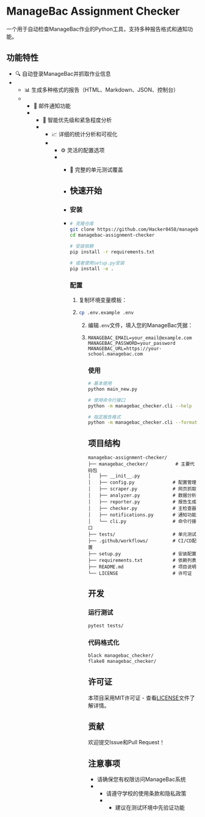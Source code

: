 # ManageBac Assignment Checker

一个用于自动检查ManageBac作业的Python工具，支持多种报告格式和通知功能。

## 功能特性

- 🔍 自动登录ManageBac并抓取作业信息
- - 📊 生成多种格式的报告（HTML、Markdown、JSON、控制台）
  - - 📧 邮件通知功能
    - - 🎯 智能优先级和紧急程度分析
      - - 📈 详细的统计分析和可视化
        - - ⚙️ 灵活的配置选项
          - - 🧪 完整的单元测试覆盖
           
            - ## 快速开始
           
            - ### 安装
           
            - ```bash
              # 克隆仓库
              git clone https://github.com/Hacker0458/managebac-assignment-checker.git
              cd managebac-assignment-checker

              # 安装依赖
              pip install -r requirements.txt

              # 或者使用setup.py安装
              pip install -e .
              ```

              ### 配置

              1. 复制环境变量模板：
              2. ```bash
                 cp .env.example .env
                 ```

                 2. 编辑`.env`文件，填入您的ManageBac凭据：
                 3. ```env
                    MANAGEBAC_EMAIL=your_email@example.com
                    MANAGEBAC_PASSWORD=your_password
                    MANAGEBAC_URL=https://your-school.managebac.com
                    ```

                    ### 使用

                    ```bash
                    # 基本使用
                    python main_new.py

                    # 使用命令行接口
                    python -m managebac_checker.cli --help

                    # 指定报告格式
                    python -m managebac_checker.cli --format html
                    ```

                    ## 项目结构

                    ```
                    managebac-assignment-checker/
                    ├── managebac_checker/          # 主要代码包
                    │   ├── __init__.py
                    │   ├── config.py              # 配置管理
                    │   ├── scraper.py             # 网页抓取
                    │   ├── analyzer.py            # 数据分析
                    │   ├── reporter.py            # 报告生成
                    │   ├── checker.py             # 主检查器
                    │   ├── notifications.py       # 通知功能
                    │   └── cli.py                 # 命令行接口
                    ├── tests/                     # 单元测试
                    ├── .github/workflows/         # CI/CD配置
                    ├── setup.py                   # 安装配置
                    ├── requirements.txt           # 依赖列表
                    ├── README.md                  # 项目说明
                    └── LICENSE                    # 许可证
                    ```

                    ## 开发

                    ### 运行测试

                    ```bash
                    pytest tests/
                    ```

                    ### 代码格式化

                    ```bash
                    black managebac_checker/
                    flake8 managebac_checker/
                    ```

                    ## 许可证

                    本项目采用MIT许可证 - 查看[LICENSE](LICENSE)文件了解详情。

                    ## 贡献

                    欢迎提交Issue和Pull Request！

                    ## 注意事项

                    - 请确保您有权限访问ManageBac系统
                    - - 请遵守学校的使用条款和隐私政策
                      - - 建议在测试环境中先验证功能
